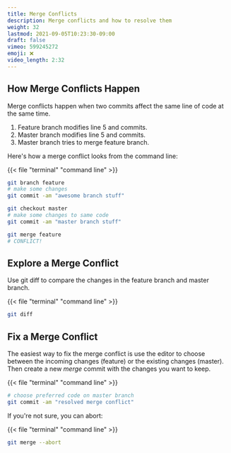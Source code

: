 ```yaml
---
title: Merge Conflicts
description: Merge conflicts and how to resolve them
weight: 32
lastmod: 2021-09-05T10:23:30-09:00
draft: false
vimeo: 599245272
emoji: ❌
video_length: 2:32
---
```



## How Merge Conflicts Happen

Merge conflicts happen when two commits affect the same line of code at the same time. 

1. Feature branch modifies line 5 and commits. 
2. Master branch modifies line 5 and commits.
3. Master branch tries to merge feature branch.

Here's how a merge conflict looks from the command line:

{{< file "terminal" "command line" >}}
```bash
git branch feature
# make some changes
git commit -am "awesome branch stuff"

git checkout master
# make some changes to same code
git commit -am "master branch stuff"

git merge feature
# CONFLICT!
```

## Explore a Merge Conflict

Use git diff to compare the changes in the feature branch and master branch.

{{< file "terminal" "command line" >}}
```bash
git diff
```

## Fix a Merge Conflict

The easiest way to fix the merge conflict is use the editor to choose between the incoming changes (feature) or the existing changes (master). Then create a new *merge* commit with the changes you want to keep.

{{< file "terminal" "command line" >}}
```bash
# choose preferred code on master branch
git commit -am "resolved merge conflict"
```

If you're not sure, you can abort:

{{< file "terminal" "command line" >}}
```bash
git merge --abort
```